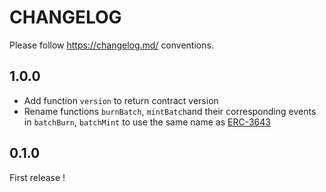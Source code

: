 # CHANGELOG

Please follow <https://changelog.md/> conventions.



## 1.0.0

- Add function `version` to return contract version
- Rename functions `burnBatch`, `mintBatch`and their corresponding events in `batchBurn`, `batchMint` to use the same name as [ERC-3643](https://eips.ethereum.org/EIPS/eip-3643)

## 0.1.0

First release !
